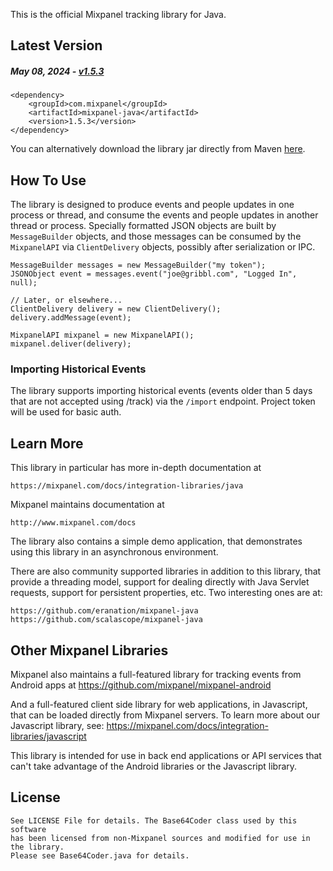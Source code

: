 This is the official Mixpanel tracking library for Java. 

Latest Version 
--------------
##### _May 08, 2024_ - [v1.5.3](https://github.com/mixpanel/mixpanel-java/releases/tag/mixpanel-java-1.5.3)
```
<dependency>
    <groupId>com.mixpanel</groupId>
    <artifactId>mixpanel-java</artifactId>
    <version>1.5.3</version>
</dependency>
```

You can alternatively download the library jar directly from Maven [here](http://search.maven.org/#search%7Cgav%7C1%7Cg%3A%22com.mixpanel%22%20AND%20a%3A%22mixpanel-java%22).

How To Use
----------
The library is designed to produce events and people updates in one process or thread, and
consume the events and people updates in another thread or process. Specially formatted JSON objects
are built by `MessageBuilder` objects, and those messages can be consumed by the
`MixpanelAPI` via `ClientDelivery` objects, possibly after serialization or IPC.

    MessageBuilder messages = new MessageBuilder("my token");
    JSONObject event = messages.event("joe@gribbl.com", "Logged In", null);

    // Later, or elsewhere...
    ClientDelivery delivery = new ClientDelivery();
    delivery.addMessage(event);

    MixpanelAPI mixpanel = new MixpanelAPI();
    mixpanel.deliver(delivery);

### Importing Historical Events

The library supports importing historical events (events older than 5 days that are not accepted using /track) via the `/import` endpoint. Project token will be used for basic auth.

Learn More
----------
This library in particular has more in-depth documentation at

    https://mixpanel.com/docs/integration-libraries/java
    
Mixpanel maintains documentation at

    http://www.mixpanel.com/docs


The library also contains a simple demo application, that demonstrates
using this library in an asynchronous environment.

There are also community supported libraries in addition to this library,
that provide a threading model, support for dealing directly with Java Servlet requests,
support for persistent properties, etc. Two interesting ones are at:

    https://github.com/eranation/mixpanel-java
    https://github.com/scalascope/mixpanel-java
    
Other Mixpanel Libraries
------------------------
Mixpanel also maintains a full-featured library for tracking events from Android apps at https://github.com/mixpanel/mixpanel-android

And a full-featured client side library for web applications, in Javascript, that can be loaded
directly from Mixpanel servers. To learn more about our Javascript library, see: https://mixpanel.com/docs/integration-libraries/javascript

This library is intended for use in back end applications or API services that can't take
advantage of the Android libraries or the Javascript library.

License
-------

```
See LICENSE File for details. The Base64Coder class used by this software
has been licensed from non-Mixpanel sources and modified for use in the library.
Please see Base64Coder.java for details.
```
